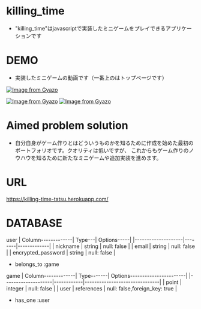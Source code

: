 # killing_time

* "killing_time"はjavascriptで実装したミニゲームをプレイできるアプリケーションです

# DEMO

* 実装したミニゲームの動画です（一番上のはトップページです）

[![Image from Gyazo](https://i.gyazo.com/7aea9f32b09eb3da90a5d53e2ceb6eec.jpg)](https://gyazo.com/7aea9f32b09eb3da90a5d53e2ceb6eec)

[![Image from Gyazo](https://i.gyazo.com/50e7318690ba007f826ee1b0b8299c0a.gif)](https://gyazo.com/50e7318690ba007f826ee1b0b8299c0a)
[![Image from Gyazo](https://i.gyazo.com/030239e3b741f4c8c47ba0e86a9be81c.gif)](https://gyazo.com/030239e3b741f4c8c47ba0e86a9be81c)

# Aimed problem solution

* 自分自身がゲーム作りとはどういうものかを知るために作成を始めた最初のポートフォリオです。クオリティは低いですが、
これからもゲーム作りのノウハウを知るために新たなミニゲームや追加実装を進めます。

# URL
https://killing-time-tatsu.herokuapp.com/

# DATABASE
user
| Column-------------| Type---| Options-----|
|--------------------|--------|-------------|
| nickname           | string | null: false |
| email              | string | null: false |
| encrypted_password | string | null: false |

- belongs_to :game

game
| Column-------------| Type-------| Options-----------------------|
|--------------------|------------|-------------------------------|
| point              | integer    | null: false                   |
| user               | references | null: false,foreign_key: true |

- has_one :user

